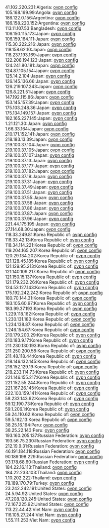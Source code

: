 41.102.220.231:Algeria: [ovpn config](vpn/41_102_220_231.ovpn)  
105.168.169.99:Angola: [ovpn config](vpn/105_168_169_99.ovpn)  
186.122.0.156:Argentina: [ovpn config](vpn/186_122_0_156.ovpn)  
186.158.220.152:Argentina: [ovpn config](vpn/186_158_220_152.ovpn)  
113.11.107.53:Bangladesh: [ovpn config](vpn/113_11_107_53.ovpn)  
106.150.115.173:Japan: [ovpn config](vpn/106_150_115_173.ovpn)  
106.159.164.111:Japan: [ovpn config](vpn/106_159_164_111.ovpn)  
115.30.222.216:Japan: [ovpn config](vpn/115_30_222_216.ovpn)  
118.158.62.10:Japan: [ovpn config](vpn/118_158_62_10.ovpn)  
118.237.193.169:Japan: [ovpn config](vpn/118_237_193_169.ovpn)  
122.208.194.123:Japan: [ovpn config](vpn/122_208_194_123.ovpn)  
124.241.80.181:Japan: [ovpn config](vpn/124_241_80_181.ovpn)  
124.87.105.154:Japan: [ovpn config](vpn/124_87_105_154.ovpn)  
125.14.2.104:Japan: [ovpn config](vpn/125_14_2_104.ovpn)  
126.145.136.66:Japan: [ovpn config](vpn/126_145_136_66.ovpn)  
126.219.107.243:Japan: [ovpn config](vpn/126_219_107_243.ovpn)  
126.8.221.51:Japan: [ovpn config](vpn/126_8_221_51.ovpn)  
147.192.115.86:Japan: [ovpn config](vpn/147_192_115_86.ovpn)  
153.145.157.39:Japan: [ovpn config](vpn/153_145_157_39.ovpn)  
175.103.248.36:Japan: [ovpn config](vpn/175_103_248_36.ovpn)  
175.134.149.157:Japan: [ovpn config](vpn/175_134_149_157.ovpn)  
182.165.227.145:Japan: [ovpn config](vpn/182_165_227_145.ovpn)  
1.21.121.30:Japan: [ovpn config](vpn/1_21_121_30.ovpn)  
1.66.33.164:Japan: [ovpn config](vpn/1_66_33_164.ovpn)  
210.171.152.141:Japan: [ovpn config](vpn/210_171_152_141.ovpn)  
218.183.13.39:Japan: [ovpn config](vpn/218_183_13_39.ovpn)  
219.100.37.104:Japan: [ovpn config](vpn/219_100_37_104.ovpn)  
219.100.37.105:Japan: [ovpn config](vpn/219_100_37_105.ovpn)  
219.100.37.107:Japan: [ovpn config](vpn/219_100_37_107.ovpn)  
219.100.37.13:Japan: [ovpn config](vpn/219_100_37_13.ovpn)  
219.100.37.177:Japan: [ovpn config](vpn/219_100_37_177.ovpn)  
219.100.37.182:Japan: [ovpn config](vpn/219_100_37_182.ovpn)  
219.100.37.19:Japan: [ovpn config](vpn/219_100_37_19.ovpn)  
219.100.37.31:Japan: [ovpn config](vpn/219_100_37_31.ovpn)  
219.100.37.49:Japan: [ovpn config](vpn/219_100_37_49.ovpn)  
219.100.37.51:Japan: [ovpn config](vpn/219_100_37_51.ovpn)  
219.100.37.55:Japan: [ovpn config](vpn/219_100_37_55.ovpn)  
219.100.37.58:Japan: [ovpn config](vpn/219_100_37_58.ovpn)  
219.100.37.86:Japan: [ovpn config](vpn/219_100_37_86.ovpn)  
219.100.37.87:Japan: [ovpn config](vpn/219_100_37_87.ovpn)  
219.100.37.96:Japan: [ovpn config](vpn/219_100_37_96.ovpn)  
221.44.175.195:Japan: [ovpn config](vpn/221_44_175_195.ovpn)  
27.114.68.30:Japan: [ovpn config](vpn/27_114_68_30.ovpn)  
118.33.249.81:Korea Republic of: [ovpn config](vpn/118_33_249_81.ovpn)  
118.33.42.13:Korea Republic of: [ovpn config](vpn/118_33_42_13.ovpn)  
118.34.114.221:Korea Republic of: [ovpn config](vpn/118_34_114_221.ovpn)  
119.204.165.207:Korea Republic of: [ovpn config](vpn/119_204_165_207.ovpn)  
120.29.134.202:Korea Republic of: [ovpn config](vpn/120_29_134_202.ovpn)  
121.128.45.185:Korea Republic of: [ovpn config](vpn/121_128_45_185.ovpn)  
121.129.95.213:Korea Republic of: [ovpn config](vpn/121_129_95_213.ovpn)  
121.140.109.217:Korea Republic of: [ovpn config](vpn/121_140_109_217.ovpn)  
121.150.15.137:Korea Republic of: [ovpn config](vpn/121_150_15_137.ovpn)  
121.179.232.26:Korea Republic of: [ovpn config](vpn/121_179_232_26.ovpn)  
124.53.127.143:Korea Republic of: [ovpn config](vpn/124_53_127_143.ovpn)  
175.192.242.242:Korea Republic of: [ovpn config](vpn/175_192_242_242.ovpn)  
180.70.144.31:Korea Republic of: [ovpn config](vpn/180_70_144_31.ovpn)  
183.105.60.97:Korea Republic of: [ovpn config](vpn/183_105_60_97.ovpn)  
183.99.37.193:Korea Republic of: [ovpn config](vpn/183_99_37_193.ovpn)  
1.229.118.162:Korea Republic of: [ovpn config](vpn/1_229_118_162.ovpn)  
1.230.131.183:Korea Republic of: [ovpn config](vpn/1_230_131_183.ovpn)  
1.234.138.87:Korea Republic of: [ovpn config](vpn/1_234_138_87.ovpn)  
1.246.154.67:Korea Republic of: [ovpn config](vpn/1_246_154_67.ovpn)  
210.179.200.29:Korea Republic of: [ovpn config](vpn/210_179_200_29.ovpn)  
210.183.9.17:Korea Republic of: [ovpn config](vpn/210_183_9_17.ovpn)  
211.230.130.193:Korea Republic of: [ovpn config](vpn/211_230_130_193.ovpn)  
211.250.200.58:Korea Republic of: [ovpn config](vpn/211_250_200_58.ovpn)  
211.48.118.44:Korea Republic of: [ovpn config](vpn/211_48_118_44.ovpn)  
218.146.132.145:Korea Republic of: [ovpn config](vpn/218_146_132_145.ovpn)  
218.152.129.19:Korea Republic of: [ovpn config](vpn/218_152_129_19.ovpn)  
218.233.114.73:Korea Republic of: [ovpn config](vpn/218_233_114_73.ovpn)  
221.146.155.217:Korea Republic of: [ovpn config](vpn/221_146_155_217.ovpn)  
221.152.55.244:Korea Republic of: [ovpn config](vpn/221_152_55_244.ovpn)  
221.167.26.145:Korea Republic of: [ovpn config](vpn/221_167_26_145.ovpn)  
222.100.159.141:Korea Republic of: [ovpn config](vpn/222_100_159_141.ovpn)  
58.233.143.62:Korea Republic of: [ovpn config](vpn/58_233_143_62.ovpn)  
59.12.190.73:Korea Republic of: [ovpn config](vpn/59_12_190_73.ovpn)  
59.1.206.1:Korea Republic of: [ovpn config](vpn/59_1_206_1.ovpn)  
59.24.110.62:Korea Republic of: [ovpn config](vpn/59_24_110_62.ovpn)  
59.5.162.13:Korea Republic of: [ovpn config](vpn/59_5_162_13.ovpn)  
38.25.16.164:Peru: [ovpn config](vpn/38_25_16_164.ovpn)  
38.25.22.143:Peru: [ovpn config](vpn/38_25_22_143.ovpn)  
193.160.205.137:Russian Federation: [ovpn config](vpn/193_160_205_137.ovpn)  
193.56.75.230:Russian Federation: [ovpn config](vpn/193_56_75_230.ovpn)  
212.19.9.31:Russian Federation: [ovpn config](vpn/212_19_9_31.ovpn)  
46.191.184.118:Russian Federation: [ovpn config](vpn/46_191_184_118.ovpn)  
90.189.198.229:Russian Federation: [ovpn config](vpn/90_189_198_229.ovpn)  
93.178.68.60:Russian Federation: [ovpn config](vpn/93_178_68_60.ovpn)  
184.22.16.113:Thailand: [ovpn config](vpn/184_22_16_113.ovpn)  
184.22.233.103:Thailand: [ovpn config](vpn/184_22_233_103.ovpn)  
1.10.202.222:Thailand: [ovpn config](vpn/1_10_202_222.ovpn)  
78.189.170.79:Turkey: [ovpn config](vpn/78_189_170_79.ovpn)  
23.242.242.191:United States: [ovpn config](vpn/23_242_242_191.ovpn)  
24.5.94.92:United States: [ovpn config](vpn/24_5_94_92.ovpn)  
47.208.120.245:United States: [ovpn config](vpn/47_208_120_245.ovpn)  
72.167.225.92:United States: [ovpn config](vpn/72_167_225_92.ovpn)  
113.22.44.42:Viet Nam: [ovpn config](vpn/113_22_44_42.ovpn)  
116.105.27.244:Viet Nam: [ovpn config](vpn/116_105_27_244.ovpn)  
1.55.111.253:Viet Nam: [ovpn config](vpn/1_55_111_253.ovpn)  
